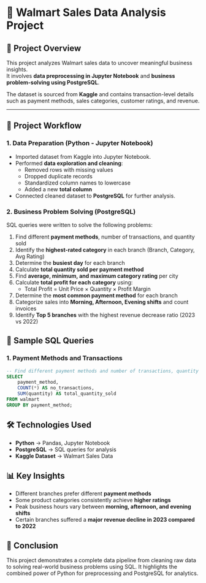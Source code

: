# 🛒 Walmart Sales Data Analysis Project

## 📌 Project Overview
This project analyzes Walmart sales data to uncover meaningful business insights.  
It involves **data preprocessing in Jupyter Notebook** and **business problem-solving using PostgreSQL**.  

The dataset is sourced from **Kaggle** and contains transaction-level details such as payment methods, sales categories, customer ratings, and revenue.  

---

## 📂 Project Workflow

### 1. Data Preparation (Python - Jupyter Notebook)
- Imported dataset from Kaggle into Jupyter Notebook.  
- Performed **data exploration and cleaning**:
  - Removed rows with missing values  
  - Dropped duplicate records  
  - Standardized column names to lowercase  
  - Added a new **total column**  
- Connected cleaned dataset to **PostgreSQL** for further analysis.  

### 2. Business Problem Solving (PostgreSQL)
SQL queries were written to solve the following problems:

1. Find different **payment methods**, number of transactions, and quantity sold  
2. Identify the **highest-rated category** in each branch (Branch, Category, Avg Rating)  
3. Determine the **busiest day** for each branch  
4. Calculate **total quantity sold per payment method**  
5. Find **average, minimum, and maximum category rating** per city  
6. Calculate **total profit for each category** using:
      - Total Profit = Unit Price × Quantity × Profit Margin
7. Determine the **most common payment method** for each branch  
8. Categorize sales into **Morning, Afternoon, Evening shifts** and count invoices  
9. Identify **Top 5 branches** with the highest revenue decrease ratio (2023 vs 2022)

## 📝 Sample SQL Queries

### 1. Payment Methods and Transactions
```sql
-- Find different payment methods and number of transactions, quantity sold
SELECT 
    payment_method, 
    COUNT(*) AS no_transactions,
    SUM(quantity) AS total_quantity_sold
FROM walmart
GROUP BY payment_method;
```

## 🛠️ Technologies Used
- **Python** → Pandas, Jupyter Notebook  
- **PostgreSQL** → SQL queries for analysis  
- **Kaggle Dataset** → Walmart Sales Data  

## 📊 Key Insights
- Different branches prefer different **payment methods**  
- Some product categories consistently achieve **higher ratings**  
- Peak business hours vary between **morning, afternoon, and evening shifts**  
- Certain branches suffered a **major revenue decline in 2023 compared to 2022**  

## 📌 Conclusion
This project demonstrates a complete data pipeline from cleaning raw data to solving real-world business problems using SQL. It highlights the combined power of Python for preprocessing and PostgreSQL for analytics.



